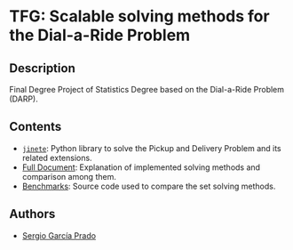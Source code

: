 # TFG: Scalable solving methods for the Dial-a-Ride Problem

## Description

Final Degree Project of Statistics Degree based on the Dial-a-Ride Problem (DARP).

## Contents

* [`jinete`](https://github.com/garciparedes/jinete): Python library to solve the Pickup and Delivery Problem and its related extensions.
* [Full Document](document/document.pdf): Explanation of implemented solving methods and comparison among them.
* [Benchmarks](benchmarks/): Source code used to compare the set solving methods.

## Authors
* [Sergio García Prado](https://garciparedes.me)
